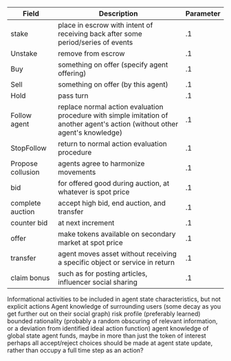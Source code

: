 

Field                      |             Description    |       Parameter
---------------------------|----------------------------|------------------------
stake           |     place in escrow with intent of receiving back after some period/series of events  | .1
Unstake         |     remove from escrow                        |   .1
Buy                        |       something on offer (specify agent offering) | .1
Sell                       |       something on offer (by this agent)         | .1
Hold         |     pass turn            | .1
Follow agent          | replace normal action evaluation procedure with simple imitation of another agent's action (without other agent's knowledge)          | .1
StopFollow          | return to normal action evaluation procedure   | .1 
Propose collusion     | agents agree to harmonize movements           | .1
bid                   |     for offered good during auction, at whatever is spot price  | .1
complete auction            |     accept high bid, end auction, and transfer      | .1
counter bid           |     at next increment           | .1
offer                 | make tokens available on secondary market at spot price   | .1
transfer                       | agent moves asset without receiving a specific object or service in return    | .1
claim bonus             | such as for posting articles, influencer social sharing    | .1

Informational activities to be included in agent state characteristics, but not explicit actions
Agent knowledge of surrounding users (some decay as you get further out on their social graph)
risk profile (preferably learned)
bounded rationality (probably a random obscuring of relevant information, or a deviation from identified ideal action function)
agent knowledge of global state
agent funds, maybe in more than just the token of interest
perhaps all accept/reject choices should be made at agent state update, rather than occupy a full time step as an action?

